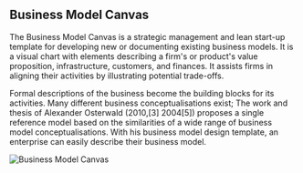 ## Business Model Canvas

The Business Model Canvas is a strategic management and lean start-up template for developing new or documenting existing business models. It is a visual chart with elements describing a firm's or product's value proposition, infrastructure, customers, and finances. It assists firms in aligning their activities by illustrating potential trade-offs.

Formal descriptions of the business become the building blocks for its activities. Many different business conceptualisations exist; The work and thesis of Alexander Osterwald (2010,[3] 2004[5]) proposes a single reference model based on the similarities of a wide range of business model conceptualisations. With his business model design template, an enterprise can easily describe their business model.

![Business Model Canvas](https://github.com/bad-tools/3d.tools/raw/master/RRPD/images/figures/bmc700.png)

